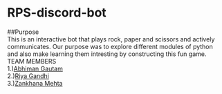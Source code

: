 # RPS-discord-bot
##Purpose
<br>
This is an interactive bot that plays rock, paper and scissors and actively communicates. Our purpose was to explore different modules of python and also make learning them intresting by constructing this fun game.
TEAM MEMBERS
<br>
1.)<a href="https://github.com/Abhiman1211">Abhiman Gautam </a>
<br>
2.)<a href="https://github.com/Riya1929">Riya Gandhi </a>
<br>
3.)<a href="https://github.com/zankhana46">Zankhana Mehta </a>
<br>

